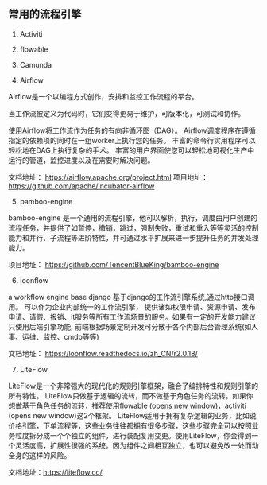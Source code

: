 ## 常用的流程引擎

1. Activiti

2. flowable

3. Camunda

4. Airflow

Airflow是一个以编程方式创作，安排和监控工作流程的平台。

当工作流被定义为代码时，它们变得更易于维护，可版本化，可测试和协作。

使用Airflow将工作流作为任务的有向非循环图（DAG）。 Airflow调度程序在遵循指定的依赖项的同时在一组worker上执行您的任务。 丰富的命令行实用程序可以轻松地在DAG上执行复杂的手术。 丰富的用户界面使您可以轻松地可视化生产中运行的管道，监控进度以及在需要时解决问题。


文档地址： https://airflow.apache.org/project.html
项目地址： https://github.com/apache/incubator-airflow

5. bamboo-engine

bamboo-engine 是一个通用的流程引擎，他可以解析，执行，调度由用户创建的流程任务，并提供了如暂停，撤销，跳过，强制失败，重试和重入等等灵活的控制能力和并行、子流程等进阶特性，并可通过水平扩展来进一步提升任务的并发处理能力。

项目地址： https://github.com/TencentBlueKing/bamboo-engine

6.  loonflow

a workflow engine base django 基于django的工作流引擎系统,通过http接口调用。 可以作为企业内部统一的工作流引擎， 提供诸如权限申请、资源申请、发布申请、请假、报销、it服务等所有工作流场景的服务。如果有一定的开发能力建议只使用后端引擎功能, 前端根据场景定制开发可分散于各个内部后台管理系统(如人事、运维、监控、cmdb等等)

文档地址： https://loonflow.readthedocs.io/zh_CN/r2.0.18/

7. LiteFlow

LiteFlow是一个非常强大的现代化的规则引擎框架，融合了编排特性和规则引擎的所有特性。
LiteFlow只做基于逻辑的流转，而不做基于角色任务的流转。如果你想做基于角色任务的流转，推荐使用flowable (opens new window)，activiti (opens new window)这2个框架。
LiteFlow适用于拥有复杂逻辑的业务，比如说价格引擎，下单流程等，这些业务往往都拥有很多步骤，这些步骤完全可以按照业务粒度拆分成一个个独立的组件，进行装配复用变更。使用LiteFlow，你会得到一个灵活度高，扩展性很强的系统。因为组件之间相互独立，也可以避免改一处而动全身的这样的风险。

文档地址：https://liteflow.cc/
